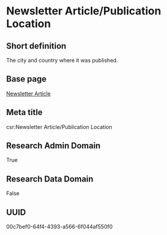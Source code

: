 # Newsletter Article/Publication Location
## Short definition
The city and country where it was published.
## Base page
[Newsletter Article](https://github.com/EuroCRIS/CASRAI-Dictionairies/blob/main/Objects/Newsletter%20Article.md)
## Meta title
csr:Newsletter Article/Publication Location
## Research Admin Domain
True
## Research Data Domain
False
## UUID
00c7bef0-64f4-4393-a566-6f044af550f0
